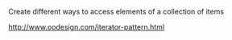 Create different ways to access elements of a collection of items

http://www.oodesign.com/iterator-pattern.html